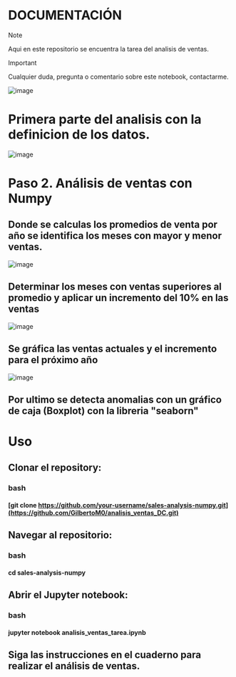 # DOCUMENTACIÓN
> [!NOTE]
> Aqui en este repositorio se encuentra la tarea del analisis de ventas.

> [!Important]
> Cualquier duda, pregunta o comentario sobre este notebook, contactarme.

![image](https://github.com/user-attachments/assets/c5ae4eb7-2025-4bb5-8759-7709518ddd39)
# Primera parte del analisis con la definicion de los datos.

![image](https://github.com/user-attachments/assets/567a3186-3a12-49c0-a9c9-b7784dce60ff)
# Paso 2. Análisis de ventas con Numpy
## Donde se calculas los promedios de venta por año se identifica los meses con mayor y menor ventas.

![image](https://github.com/user-attachments/assets/154ae228-19ea-45cf-b158-44f679691583)
## Determinar los meses con ventas superiores al promedio y aplicar un incremento del 10% en las ventas

![image](https://github.com/user-attachments/assets/1470e7aa-f1f8-41dc-a9d1-4d8a28a79c2c)
## Se gráfica las ventas actuales y el incremento para el próximo año

![image](https://github.com/user-attachments/assets/4499c1ea-a754-4395-a47f-1c74cec3b731)
## Por ultimo se detecta anomalias con un gráfico de caja (Boxplot) con la libreria "seaborn"

# Uso
## Clonar el repository:

### bash
#### [git clone https://github.com/your-username/sales-analysis-numpy.git](https://github.com/GilbertoM0/analisis_ventas_DC.git)

## Navegar al repositorio:

### bash
#### cd sales-analysis-numpy

## Abrir el Jupyter notebook:

### bash
#### jupyter notebook analisis_ventas_tarea.ipynb

## Siga las instrucciones en el cuaderno para realizar el análisis de ventas.
